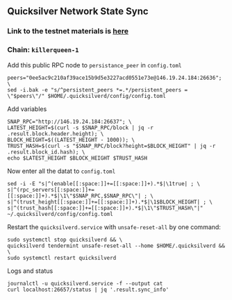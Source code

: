 ## Quicksilver Network State Sync
### Link to the testnet materials is [here](https://github.com/ingenuity-build/testnets/tree/main/killerqueen)
### Chain: `killerqueen-1`
Add this public RPC node to `persistance_peer` in `config.toml`
```
peers="0ee5ac9c210af39ace15b9d5e3227acd0551e73e@146.19.24.184:26636"; \
sed -i.bak -e "s/^persistent_peers *=.*/persistent_peers = \"$peers\"/" $HOME/.quicksilverd/config/config.toml
```
Add variables
```
SNAP_RPC="http://146.19.24.184:26637"; \
LATEST_HEIGHT=$(curl -s $SNAP_RPC/block | jq -r .result.block.header.height); \
BLOCK_HEIGHT=$((LATEST_HEIGHT - 1000)); \
TRUST_HASH=$(curl -s "$SNAP_RPC/block?height=$BLOCK_HEIGHT" | jq -r .result.block_id.hash); \
echo $LATEST_HEIGHT $BLOCK_HEIGHT $TRUST_HASH
```
Now enter all the datat to `config.toml`
```
sed -i -E "s|^(enable[[:space:]]+=[[:space:]]+).*$|\1true| ; \
s|^(rpc_servers[[:space:]]+=[[:space:]]+).*$|\1\"$SNAP_RPC,$SNAP_RPC\"| ; \
s|^(trust_height[[:space:]]+=[[:space:]]+).*$|\1$BLOCK_HEIGHT| ; \
s|^(trust_hash[[:space:]]+=[[:space:]]+).*$|\1\"$TRUST_HASH\"|" ~/.quicksilverd/config/config.toml
```
Restart the `quicksilverd.service` with `unsafe-reset-all` by one command:
```
sudo systemctl stop quicksilverd && \
quicksilverd tendermint unsafe-reset-all --home $HOME/.quicksilverd && \
sudo systemctl restart quicksilverd
```
Logs and status
```
journalctl -u quicksilverd.service -f --output cat
curl localhost:26657/status | jq '.result.sync_info'
```
